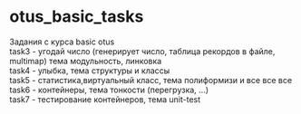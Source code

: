 # otus_basic_tasks
Задания с курса basic otus\
task3 - угодай число (генерирует число, таблица рекордов в файле, multimap) тема модульность, линковка\
task4 - улыбка, тема структуры и классы\
task5 - статистика,виртуальный класс, тема полиформизи и все все все\
task6 - контейнеры, тема тонкости (перегрузка, ...)\
task7 - тестирование контейнеров, тема unit-test
